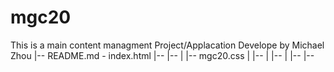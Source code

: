 # mgc20
This is a main content managment Project/Applacation
Develope by Michael Zhou
<mgc20> 
   |-- README.md   -   index.html
   |-- <assets>
   |-- <src>
   |     |-- mgc20.css
   |     |-- <components>
   |     |-- <perl>
   |     |-- <php>
   |-- <test>